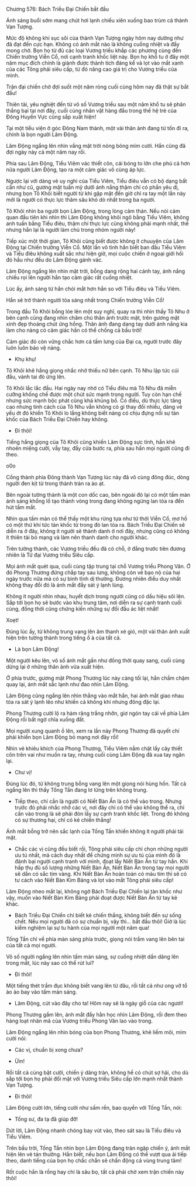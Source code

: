 




Chương 576: Bách Triều Đại Chiến bắt đầu


Ánh sáng buổi sớm mang chút hơi lạnh chiếu xiên xuống bao trùm cả thành Vạn Tượng.

Mức độ không khí sục sôi của thành Vạn Tượng ngày hôm nay dường như đã đạt đến cực hạn. Không có ánh mắt nào là không cuồng nhiệt và đầy mong chờ. Bọn họ từ đủ các loại Vương triều khắp các phương cùng đến Chiến trường Viễn Cổ, nơi cạnh tranh khốc liệt này. Bọn họ khổ tu ở đây một năm mục đích chính là giành được thành tích đáng kể và lọt vào mắt xanh của các Tông phái siêu cấp, từ đó nâng cao giá trị cho Vương triều của mình.

Trận đại chiến chờ đợi suốt một năm ròng cuối cùng hôm nay đã thật sự bắt đầu!

Thiên tài, yêu nghiệt đến từ vô số Vương triều sau một năm khổ tu sẽ phân thắng bại tại nơi đây, cuối cùng nhân vật hàng đầu trong thế hệ trẻ của Đông Huyền Vực cũng sắp xuất hiện!

Tại một tiểu viện ở góc Đông Nam thành, một vài thân ảnh đang từ tốn đi ra, chính là bọn người Lâm Động.

Lâm Động ngẩng lên nhìn vầng mặt trời nóng bỏng mỉm cười. Hắn cũng đã đợi ngày này cả một năm nay rồi.

Phía sau Lâm Động, Tiểu Viêm vác thiết côn, cái bóng to lớn che phủ cả hơn nửa người Lâm Động, tạo ra một cảm giác vô cùng áp lực.

Ngược lại với dáng vẻ uy nghi của Tiểu Viêm, Tiểu điêu vẫn có bộ dạng bất cần như cũ, gương mặt tuấn mỹ dưới ánh nắng thậm chí có phần yêu dị, nhưng bọn Tô Khôi biết người từ khi gặp mặt đến giờ chỉ ra tay một lần này mới là người có thực lực thâm sâu khó dò nhất trong ba người.

Tô Khôi nhìn ba người bọn Lâm Động, trong lòng cảm thán. Nếu nói cảm quan đầu tiên khi nhìn thì Lâm Động không khôi ngô bằng Tiểu Viêm, không anh tuấn bằng Tiểu điêu, thậm chí thực lực cũng không phải mạnh nhất, thế nhưng hắn lại là người làm chủ trong nhóm người này!

Tiếp xúc một thời gian, Tô Khôi cũng biết được không ít chuuyện của Lâm Động tại Chiến trường Viễn Cổ. Một lần vô tình hắn biết ban đầu Tiểu Viêm và Tiểu điêu không xuất sắc như hiện giờ, mọi cuộc chiến ở ngoại giới hồi đó hầu như đều do Lâm Động gánh vác.

Lâm Động ngẩng lên nhìn mặt trời, bỗng dang rộng hai cánh tay, ánh nắng chiếu rọi lên người hắn tạo cảm giác rất cuồng nhiệt.

Lúc ấy, ánh sáng từ hắn chói mắt hơn hẳn so với Tiểu điêu và Tiểu Viêm.

Hắn sẽ trở thành người tỏa sáng nhất trong Chiến trường Viễn Cổ!

Trong đầu Tô Khôi bỗng lóe lên một suy nghĩ, quay ra thì nhìn thấy Tô Nhu ở bên cạnh cũng đang nhìn chăm chú thân ảnh trước mặt, trên gương mặt xinh đẹp thoáng chút ửng hồng. Thân ảnh đang dang tay dưới ánh nắng kia làm cho nàng có cảm giác hắn có thể chống cả bầu trời!

Cảm giác đó còn vững chắc hơn cả tấm lưng của Đại ca, người trước đây luôn luôn bảo vệ nàng.

- Khụ khụ!

Tô Khôi khẽ hắng giọng nhắc nhở thiếu nữ bên cạnh. Tô Nhu lập tức cúi đầu, vành tai đỏ ửng lên.

Tô Khôi lắc lắc đầu. Hai ngày nay nhờ có Tiểu điêu mà Tô Nhu đã miễn cưỡng khống chế được một chút sức mạnh trong người. Tuy còn hạn chế nhưng sức mạnh bộc phát cũng khá khủng bố. Có điều, dù thực lực tăng cao nhưng tính cách của Tô Nhu vẫn không có gì thay đổi nhiều, dáng vẻ yếu ớt đó khiến Tô Khôi lo lắng không biết nàng có chịu đựng nổi sự tàn khốc của Bách Triều Đại Chiến hay không.

- Đi thôi!

Tiếng hắng giọng của Tô Khôi cũng khiến Lâm Động sực tỉnh, hắn khẽ nhoẻn miệng cười, vẫy tay, đẩy cửa bước ra, phía sau hắn mọi người cũng đi theo.

o0o

Cổng thành phía Đông thành Vạn Tượng lúc này đã vô cùng đông đúc, dòng người đen kịt từ trong thành tràn ra ào ạt.

Bên ngoài tường thành là một con dốc cao, bên ngoài đó lại có một tấm màn ánh sáng khổng lồ tạo thành vòng trong đang không ngừng lan tỏa ra đến hút tầm mắt.

Nhìn qua tấm màn có thể thấy một khu rừng tựa như từ thời Viễn Cổ, mơ hồ có một thứ khí tức tàn khốc từ trong đó lan tỏa ra. Bách Triều Đại Chiến sẽ diễn ra ở đây, không ít người sẽ thành danh ở nơi đây, nhưng cũng có không ít thiên tài bỏ mạng và làm nên thanh danh cho người khác.

Trên tường thành, các Vương triều đều đã có chỗ, ở đằng trước tiên đương nhiên là Tứ đại Vương triều Siêu cấp.

Mọi ánh mắt quét qua, cuối cùng tập trung tại chỗ Vương triều Phong Vân. Ở đó Phong Thương đứng chắp tay sau lưng, không còn vẻ bạo nộ của hai ngày trước nữa mà có sự bình tĩnh dị thường. Đương nhiên điều duy nhất không thay đổi đó là ánh mắt đầy sát ý lạnh lùng.

Không ít người nhìn nhau, huyết dịch trong người cũng có dấu hiệu sôi lên. Sắp tới bọn họ sẽ bước vào khu trung tâm, nơi diễn ra sự cạnh tranh cuối cùng, đồng thời cũng chứng kiến những sự đối đầu ác liệt nhất!

Xoẹt!

Đúng lúc ấy, từ không trung vang lên âm thanh xé gió, một vài thân ảnh xuất hiện trên tường thành trong tiếng ồ à của tất cả.

- Là bọn Lâm Động!

Một người kêu lên, vô số ánh mắt gần như đồng thời quay sang, cuối cùng dừng lại ở những thân ảnh vừa xuất hiện.

Ở phía trước, gương mặt Phong Thương lúc này càng tối lại, hắn chầm chậm quay lại, ánh mắt sắc lạnh như đao nhìn Lâm Động.

Lâm Động cũng ngẩng lên nhìn thẳng vào mắt hắn, hai ánh mắt giao nhau tỏa ra sát ý lạnh lẽo như khiến cả không khí nhưng đông đặc lại.

Phong Thương cười lộ ra hàm răng trắng nhỡn, giơ ngón tay cái về phía Lâm Động rồi bất ngờ chĩa xuống đất.

Mọi người xung quanh ồ lên, xem ra lần này Phong Thương đã quyết chí phải khiến bọn Lâm Động bỏ mạng nơi đây rồi!

Nhìn vẻ khiêu khích của Phong Thương, Tiểu Viêm nắm chặt lấy cây thiết côn trên vai như muốn ra tay, nhưng cuối cùng Lâm Động đã xua tay ngăn lại.

- Chư vị!

Đúng lúc đó, từ không trung bỗng vang lên một giọng nói hùng hồn. Tất cả ngẩng lên thì thấy Tống Tần đang lơ lửng trên không trung.

- Tiếp theo, chỉ cần là người có Niết Bàn Ấn là có thể vào trong. Nhưng trước đó phải nhắc nhở các vị, nơi đây chỉ có thể vào không thể ra, chỉ cần vào trong là sẽ phải đón lấy sự cạnh tranh khốc liệt. Trong đó không có sự thương hại, chỉ có kẻ chiến thắng!

Ánh mắt bỗng trở nên sắc lạnh của Tống Tần khiến không ít người phải tái mặt.

- Chắc các vị cũng đều biết rồi, Tông phái siêu cấp chỉ chọn những người ưu tú nhất, mà cách duy nhất để chứng minh sự ưu tú của mình đó là đánh bại người cạnh tranh với mình, đoạt lấy Niết Bàn Ấn từ tay hắn. Khi hấp thụ đủ số lượng những Niết Bàn Ấn, Niết Bàn Ấn trong tay mọi người sẽ dần có sắc tím vàng. Khi Niết Bàn Ấn hoàn toàn có màu tím thì sẽ có tư cách vào Niết Bàn Kim Bảng và lọt vào mắt Tông phái siêu cấp!

Lâm Động nheo mắt lại, không ngờ Bách Triều Đại Chiến lại tàn khốc như vậy, muốn vào Niết Bàn Kim Bảng phải đoạt được Niết Bàn Ấn từ tay kẻ khác.

- Bách Triều Đại Chiến chỉ biết kẻ chiến thắng, không biết đến sự sống chết. Nếu mọi người đã có sự chuẩn bị, vậy thì… bắt đầu thôi! Giờ là lúc kiểm nghiệm lại sự tu hành của mọi người một năm qua!

Tống Tần chỉ về phía màn sáng phía trước, giọng nói trầm vang lên bên tai của tất cả mọi người.

Vô số người ngẩng lên nhìn tấm màn sáng, sự cuồng nhiệt dần dâng lên trong mắt, lúc này sao có thể rút lui?

- Đi thôi!

Một tiếng thét trầm đục không biết vang lên từ đâu, rồi tất cả như ong vỡ tổ ào ào bay vào tấm màn sáng.

- Lâm Động, cút vào đây cho ta! Hôm nay sẽ là ngày giỗ của các ngươi!

Phong Thương gầm lên, ánh mắt đầy hằn học nhìn Lâm Động, rồi đem theo hàng loạt nhân mã của Vương triều Phong Vân lao vào trong.

Lâm Động ngẩng lên nhìn bóng của bọn Phong Thương, khẽ liếm môi, mỉm cười nói:

- Các vị, chuẩn bị xong chưa?

- Ừm!

Rồi tất cả cùng bật cười, chiến ý dâng tràn, không hề có chút sợ hãi, cho dù sắp tới bọn họ phải đối mặt với Vương triều Siêu cấp lớn mạnh nhất thành Vạn Tượng.

- Đi thôi!

Lâm Động cười lớn, tiếng cười như sấm rền, bao quyền với Tống Tần, nói:

- Tống sư, đa tạ đã giúp đỡ!

Dứt lời, Lâm Động nhanh chóng bay vút vào, theo sát sau là Tiểu điêu và Tiểu Viêm.

Trên bầu trời, Tống Tần nhìn bọn Lâm Động đang tràn ngập chiến ý, ánh mắt hiện lên vẻ tán thưởng. Hắn biết, nếu bọn Lâm Động có thể vượt qua ải tiếp theo, danh tiếng của bọn họ chắc chắn sẽ chấn động cả vùng trung tâm!

Rốt cuộc hắn là rồng hay chỉ là sâu bọ, tất cả phải chờ xem trận chiến này thôi!




